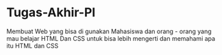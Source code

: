 # Tugas-Akhir-PI
Membuat Web yang bisa di gunakan Mahasiswa dan orang - orang yang mau  belajar HTML Dan CSS untuk bisa lebih mengerti dan memahami apa itu HTML  dan CSS 
